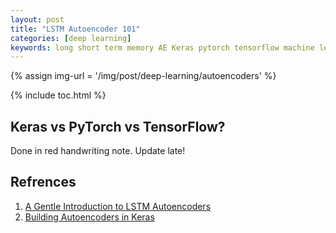 ```yaml
---
layout: post
title: "LSTM Autoencoder 101"
categories: [deep learning]
keywords: long short term memory AE Keras pytorch tensorflow machine learning mastery
---
```


{% assign img-url = '/img/post/deep-learning/autoencoders' %}

{% include toc.html %}

## Keras vs PyTorch vs TensorFlow?

Done in red handwriting note. Update late!

## Refrences

1. [A Gentle Introduction to LSTM Autoencoders](https://machinelearningmastery.com/lstm-autoencoders/)
2. [Building Autoencoders in Keras](https://blog.keras.io/building-autoencoders-in-keras.html)